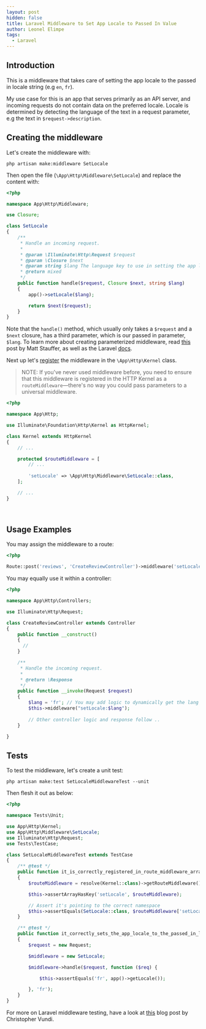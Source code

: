 ```yaml
---
layout: post
hidden: false
title: Laravel Middleware to Set App Locale to Passed In Value
author: Leonel Elimpe
tags:
  - Laravel
---
```

## Introduction

This is a middleware that takes care of setting the app locale to the passed in locale string (e.g `en`, `fr`). 

My use case for this is an app that serves primarily as an API server, and incoming requests do not contain data on the preferred locale. Locale is determined by detecting the language of the text in a request parameter, e.g the text in `$request->description`.

## Creating the middleware

Let's create the middleware with:

```
php artisan make:middleware SetLocale
```

Then open the file (`\App\Http\Middleware\SetLocale`) and replace the content with:

```php
<?php

namespace App\Http\Middleware;

use Closure;

class SetLocale
{
    /**
     * Handle an incoming request.
     *
     * @param \Illuminate\Http\Request $request
     * @param \Closure $next
     * @param string $lang The language key to use in setting the app locale, e.g 'en', 'fr'
     * @return mixed
     */
    public function handle($request, Closure $next, string $lang)
    {
        app()->setLocale($lang);

        return $next($request);
    }
}
```

Note that the `handle()` method, which usually only takes a `$request` and a `$next` closure, has a third parameter, which is our passed in parameter, `$lang`. To learn more about creating parameterized middleware, read [this](https://mattstauffer.com/blog/passing-parameters-to-middleware-in-laravel-5.1/) post by Matt Stauffer, as well as the Laravel [docs](https://laravel.com/docs/6.x/middleware#middleware-parameters).

Next up let's [register](https://laravel.com/docs/6.x/middleware#registering-middleware) the middleware in the `\App\Http\Kernel` class.

> NOTE: If you've never used middleware before, you need to ensure that this middleware is registered in the HTTP Kernel as a `routeMiddleware`—there's no way you could pass parameters to a universal middleware.

```php
<?php

namespace App\Http;

use Illuminate\Foundation\Http\Kernel as HttpKernel;

class Kernel extends HttpKernel
{
    // ...

    protected $routeMiddleware = [
        // ...
      
        'setLocale' => \App\Http\Middleware\SetLocale::class,
    ];

    // ...
}
```

<br>

## Usage Examples

You may assign the middleware to a route:

```php
<?php

Route::post('reviews', 'CreateReviewController')->middleware('setLocale:fr');
```

You may equally use it within a controller:

```php
<?php

namespace App\Http\Controllers;

use Illuminate\Http\Request;

class CreateReviewController extends Controller
{
    public function __construct()
    {
      //
    }

    /**
     * Handle the incoming request.
     *
     * @return \Response
     */
    public function __invoke(Request $request)
    {
        $lang = 'fr'; // You may add logic to dynamically get the lang key here
        $this->middleware("setLocale:$lang");
        
        // Other controller logic and response follow ..
    }

}

```

## Tests

To test the middleware, let's create a unit test:

```
php artisan make:test SetLocaleMiddlewareTest --unit
```

Then flesh it out as below:

```php
<?php

namespace Tests\Unit;

use App\Http\Kernel;
use App\Http\Middleware\SetLocale;
use Illuminate\Http\Request;
use Tests\TestCase;

class SetLocaleMiddlewareTest extends TestCase
{
    /** @test */
    public function it_is_correctly_registered_in_route_middleware_array_of_the_http_kernel()
    {
        $routeMiddleware = resolve(Kernel::class)->getRouteMiddleware();

        $this->assertArrayHasKey('setLocale', $routeMiddleware);

        // Assert it's pointing to the correct namespace
        $this->assertEquals(SetLocale::class, $routeMiddleware['setLocale']);
    }

    /** @test */
    public function it_correctly_sets_the_app_locale_to_the_passed_in_locale_string()
    {
        $request = new Request;

        $middleware = new SetLocale;

        $middleware->handle($request, function ($req) {

            $this->assertEquals('fr', app()->getLocale());

        }, 'fr');
    }
}
```

For more on Laravel middleware testing, have a look at [this](https://semaphoreci.com/community/tutorials/testing-middleware-in-laravel-with-phpunit) blog post by Christopher Vundi.